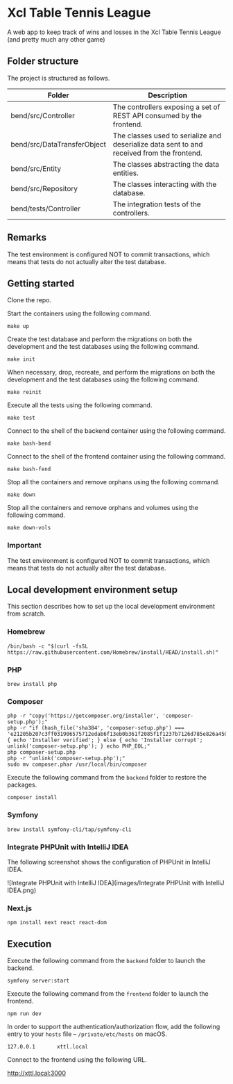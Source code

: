 # Xcl Table Tennis League

A web app to keep track of wins and losses in the Xcl Table Tennis League (and pretty much any other game)

## Folder structure

The project is structured as follows.

| Folder                      | Description                                                                                |
|-----------------------------|--------------------------------------------------------------------------------------------|
| bend/src/Controller         | The controllers exposing a set of REST API consumed by the frontend.                       |
| bend/src/DataTransferObject | The classes used to serialize and deserialize data sent to and received from the frontend. |
| bend/src/Entity             | The classes abstracting the data entities.                                                 |
| bend/src/Repository         | The classes interacting with the database.                                                 |
| bend/tests/Controller       | The integration tests of the controllers.                                                  |

## Remarks

The test environment is configured NOT to commit transactions, which means that tests do not actually alter the test database.

## Getting started

Clone the repo.

Start the containers using the following command.

```
make up
```

Create the test database and perform the migrations on both the development and the test databases using the following command.

```
make init
```

When necessary, drop, recreate, and perform the migrations on both the development and the test databases using the following command.

```
make reinit
```

Execute all the tests using the following command.

```
make test
```

Connect to the shell of the backend container using the following command.

```
make bash-bend
```

Connect to the shell of the frontend container using the following command.

```
make bash-fend
```

Stop all the containers and remove orphans using the following command.

```
make down
```

Stop all the containers and remove orphans and volumes using the following command.

```
make down-vols
```

### Important

The test environment is configured NOT to commit transactions, which means that tests do not actually alter the test database.

## Local development environment setup

This section describes how to set up the local development environment from scratch.

### Homebrew

```
/bin/bash -c "$(curl -fsSL https://raw.githubusercontent.com/Homebrew/install/HEAD/install.sh)"
```

### PHP

```
brew install php
```

### Composer

```
php -r "copy('https://getcomposer.org/installer', 'composer-setup.php');"
php -r "if (hash_file('sha384', 'composer-setup.php') === 'e21205b207c3ff031906575712edab6f13eb0b361f2085f1f1237b7126d785e826a450292b6cfd1d64d92e6563bbde02') { echo 'Installer verified'; } else { echo 'Installer corrupt'; unlink('composer-setup.php'); } echo PHP_EOL;"
php composer-setup.php
php -r "unlink('composer-setup.php');"
sudo mv composer.phar /usr/local/bin/composer
```

Execute the following command from the `backend` folder to restore the packages.

```
composer install
```

### Symfony

```
brew install symfony-cli/tap/symfony-cli
```

### Integrate PHPUnit with IntelliJ IDEA

The following screenshot shows the configuration of PHPUnit in IntelliJ IDEA.

![Integrate PHPUnit with IntelliJ IDEA](images/Integrate PHPUnit with IntelliJ IDEA.png)

### Next.js

```
npm install next react react-dom
```

## Execution

Execute the following command from the `backend` folder to launch the backend.

```
symfony server:start
```

Execute the following command from the `frontend` folder to launch the frontend.

```
npm run dev
```

In order to support the authentication/authorization flow, add the following entry to your `hosts` file – `/private/etc/hosts` on macOS.

```
127.0.0.1       xttl.local
```

Connect to the frontend using the following URL.

http://xttl.local:3000


